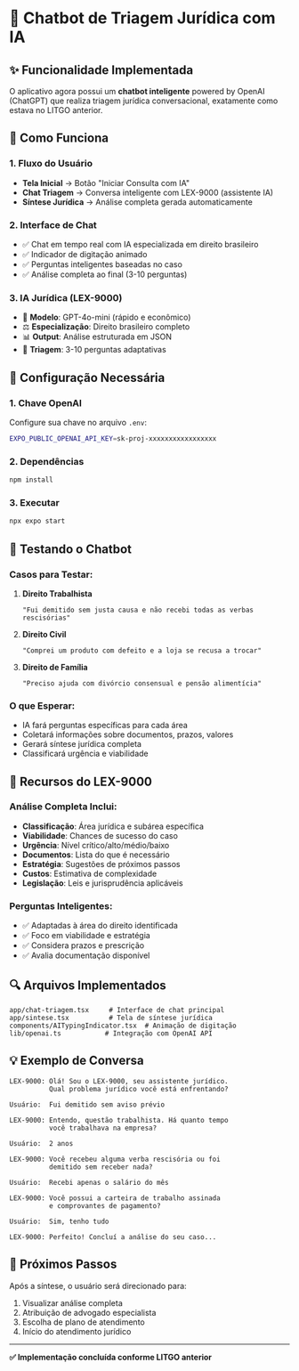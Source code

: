 # 🤖 Chatbot de Triagem Jurídica com IA

## ✨ Funcionalidade Implementada

O aplicativo agora possui um **chatbot inteligente** powered by OpenAI (ChatGPT) que realiza triagem jurídica conversacional, exatamente como estava no LITGO anterior.

## 🚀 Como Funciona

### 1. Fluxo do Usuário
- **Tela Inicial** → Botão "Iniciar Consulta com IA"
- **Chat Triagem** → Conversa inteligente com LEX-9000 (assistente IA)
- **Síntese Jurídica** → Análise completa gerada automaticamente

### 2. Interface de Chat
- ✅ Chat em tempo real com IA especializada em direito brasileiro
- ✅ Indicador de digitação animado
- ✅ Perguntas inteligentes baseadas no caso
- ✅ Análise completa ao final (3-10 perguntas)

### 3. IA Jurídica (LEX-9000)
- 🧠 **Modelo**: GPT-4o-mini (rápido e econômico)
- ⚖️ **Especialização**: Direito brasileiro completo
- 📊 **Output**: Análise estruturada em JSON
- 🎯 **Triagem**: 3-10 perguntas adaptativas

## 🔧 Configuração Necessária

### 1. Chave OpenAI
Configure sua chave no arquivo `.env`:
```bash
EXPO_PUBLIC_OPENAI_API_KEY=sk-proj-xxxxxxxxxxxxxxxxx
```

### 2. Dependências
```bash
npm install
```

### 3. Executar
```bash
npx expo start
```

## 📱 Testando o Chatbot

### Casos para Testar:

1. **Direito Trabalhista**
   ```
   "Fui demitido sem justa causa e não recebi todas as verbas rescisórias"
   ```

2. **Direito Civil**
   ```
   "Comprei um produto com defeito e a loja se recusa a trocar"
   ```

3. **Direito de Família**
   ```
   "Preciso ajuda com divórcio consensual e pensão alimentícia"
   ```

### O que Esperar:
- IA fará perguntas específicas para cada área
- Coletará informações sobre documentos, prazos, valores
- Gerará síntese jurídica completa
- Classificará urgência e viabilidade

## 🎯 Recursos do LEX-9000

### Análise Completa Inclui:
- **Classificação**: Área jurídica e subárea específica
- **Viabilidade**: Chances de sucesso do caso
- **Urgência**: Nível crítico/alto/médio/baixo
- **Documentos**: Lista do que é necessário
- **Estratégia**: Sugestões de próximos passos
- **Custos**: Estimativa de complexidade
- **Legislação**: Leis e jurisprudência aplicáveis

### Perguntas Inteligentes:
- ✅ Adaptadas à área do direito identificada
- ✅ Foco em viabilidade e estratégia
- ✅ Considera prazos e prescrição
- ✅ Avalia documentação disponível

## 🔍 Arquivos Implementados

```
app/chat-triagem.tsx     # Interface de chat principal
app/sintese.tsx          # Tela de síntese jurídica
components/AITypingIndicator.tsx  # Animação de digitação
lib/openai.ts           # Integração com OpenAI API
```

## 💡 Exemplo de Conversa

```
LEX-9000: Olá! Sou o LEX-9000, seu assistente jurídico. 
          Qual problema jurídico você está enfrentando?

Usuário:  Fui demitido sem aviso prévio

LEX-9000: Entendo, questão trabalhista. Há quanto tempo 
          você trabalhava na empresa?

Usuário:  2 anos

LEX-9000: Você recebeu alguma verba rescisória ou foi 
          demitido sem receber nada?

Usuário:  Recebi apenas o salário do mês

LEX-9000: Você possui a carteira de trabalho assinada 
          e comprovantes de pagamento?

Usuário:  Sim, tenho tudo

LEX-9000: Perfeito! Concluí a análise do seu caso...
```

## 🚨 Próximos Passos

Após a síntese, o usuário será direcionado para:
1. Visualizar análise completa
2. Atribuição de advogado especialista
3. Escolha de plano de atendimento
4. Início do atendimento jurídico

---

**✅ Implementação concluída conforme LITGO anterior** 